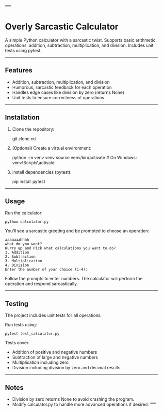 """
# Overly Sarcastic Calculator

A simple Python calculator with a sarcastic twist. Supports basic arithmetic operations: addition, subtraction, multiplication, and division. Includes unit tests using pytest.

---

## Features

- Addition, subtraction, multiplication, and division
- Humorous, sarcastic feedback for each operation
- Handles edge cases like division by zero (returns None)
- Unit tests to ensure correctness of operations

---

## Installation

1. Clone the repository:

    git clone <your-repo-url>
    cd <repo-directory>

2. (Optional) Create a virtual environment:

    python -m venv venv
    source venv/bin/activate  # On Windows: venv\Scripts\activate

3. Install dependencies (pytest):

    pip install pytest

---

## Usage

Run the calculator:

    python calculator.py

You’ll see a sarcastic greeting and be prompted to choose an operation:

    aaaaaaahhhh
    what do you want?
    Hurry up and Pick what calculations you want to do?
    1. Addition
    2. Subtraction
    3. Multiplication
    4. Division
    Enter the number of your choice (1-4):

Follow the prompts to enter numbers. The calculator will perform the operation and respond sarcastically.

---

## Testing

The project includes unit tests for all operations.

Run tests using:

    pytest test_calculator.py

Tests cover:

- Addition of positive and negative numbers
- Subtraction of large and negative numbers
- Multiplication including zero
- Division including division by zero and decimal results

---

## Notes

- Division by zero returns None to avoid crashing the program.
- Modify calculator.py to handle more advanced operations if desired.
"""
